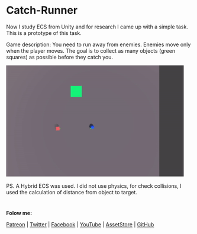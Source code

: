 # Catch-Runner

Now I study ECS from Unity and for research I came up with a simple task. This is a prototype of this task.

Game description:
You need to run away from enemies. Enemies move only when the player moves. The goal is to collect as many objects (green squares) as possible before they catch you.

![](/ReadmeSource/preview.gif)

PS. A Hybrid ECS was used. I did not use physics, for check collisions, I used the calculation of distance from object to target.

# 
**Folow me:** 

[Patreon](https://www.patreon.com/suncube)  | [Twitter](https://twitter.com/suncubestudio) | [Facebook](https://www.facebook.com/suncubestudio/) | [YouTube](https://www.youtube.com/channel/UC4O9GHjx0ovyVYJgMg4aFMA?view_as=subscriber) | [AssetStore](https://assetstore.unity.com/publishers/14506) | [GitHub](https://github.com/suncube)
